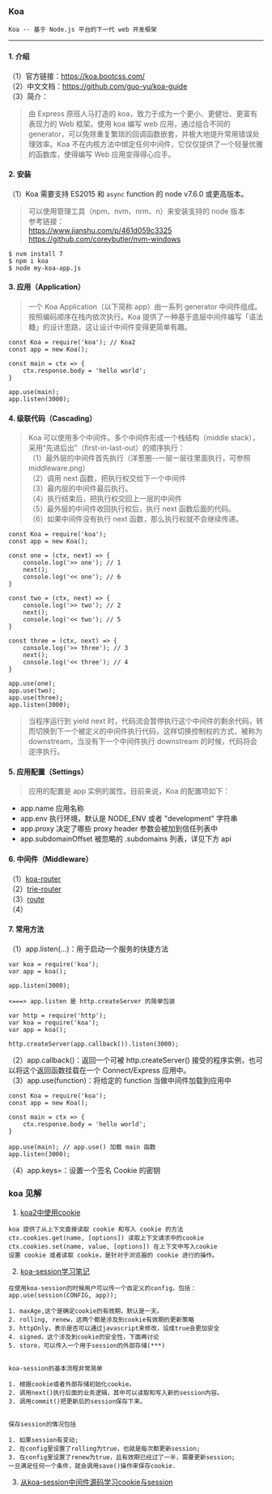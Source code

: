 ### Koa
    Koa -- 基于 Node.js 平台的下一代 web 开发框架
---
#### 1. 介绍
（1）官方链接：https://koa.bootcss.com/  
（2）中文文档：https://github.com/guo-yu/koa-guide  
（3）简介：  
> 由 Express 原班人马打造的 koa，致力于成为一个更小、更健壮、更富有表现力的 Web 框架。使用 koa 编写 web 应用，通过组合不同的 generator，可以免除重复繁琐的回调函数嵌套，并极大地提升常用错误处理效率。Koa 不在内核方法中绑定任何中间件，它仅仅提供了一个轻量优雅的函数库，使得编写 Web 应用变得得心应手。

#### 2. 安装
（1）Koa 需要支持 ES2015 和 `async` function 的 node v7.6.0 或更高版本。
> 可以使用管理工具（npm、nvm、nrm、n）来安装支持的 node 版本<br>
参考链接：  
https://www.jianshu.com/p/461d059c3325 <br>
https://github.com/coreybutler/nvm-windows <br>
```
$ nvm install 7
$ npm i koa
$ node my-koa-app.js
```

#### 3. 应用（Application）
> 一个 Koa Application（以下简称 app）由一系列 generator 中间件组成。按照编码顺序在栈内依次执行。Koa 提供了一种基于底层中间件编写「语法糖」的设计思路，这让设计中间件变得更简单有趣。
```
const Koa = require('koa'); // Koa2
const app = new Koa();

const main = ctx => {
    ctx.response.body = 'hello world';
}

app.use(main);
app.listen(3000);
```

#### 4. 级联代码（Cascading）
> Koa 可以使用多个中间件。多个中间件形成一个栈结构（middle stack），采用“先进后出”（first-in-last-out）的顺序执行：<br>
（1）最外层的中间件首先执行（洋葱圈--一层一层往里面执行，可参照middleware.png）<br>
（2）调用 next 函数，把执行权交给下一个中间件<br>
（3）最内层的中间件最后执行。<br>
（4）执行结束后，把执行权交回上一层的中间件<br>
（5）最外层的中间件收回执行权后，执行 next 函数后面的代码。<br>
（6）如果中间件没有执行 next 函数，那么执行权就不会继续传递。
```
const Koa = require('koa');
const app = new Koa();

const one = (ctx, next) => {
    console.log('>> one'); // 1
    next();
    console.log('<< one'); // 6
}

const two = (ctx, next) => {
    console.log('>> two'); // 2
    next();
    console.log('<< two'); // 5
}

const three = (ctx, next) => {
    console.log('>> three'); // 3
    next();
    console.log('<< three'); // 4
}

app.use(one);
app.use(two);
app.use(three);
app.listen(3000);
```
> 当程序运行到 yield next 时，代码流会暂停执行这个中间件的剩余代码，转而切换到下一个被定义的中间件执行代码，这样切换控制权的方式，被称为 downstream，当没有下一个中间件执行 downstream 的时候，代码将会逆序执行。

#### 5. 应用配置（Settings）
> 应用的配置是 app 实例的属性。目前来说，Koa 的配置项如下：
* app.name 应用名称
* app.env 执行环境，默认是 NODE_ENV 或者 "development" 字符串
* app.proxy 决定了哪些 proxy header 参数会被加到信任列表中
* app.subdomainOffset 被忽略的 .subdomains 列表，详见下方 api

#### 6. 中间件（Middleware）
（1）[koa-router](https://github.com/alexmingoia/koa-router)  
（2）[trie-router](https://github.com/koajs/trie-router)  
（3）[route](https://github.com/koajs/route)  
（4）

#### 7. 常用方法
（1）app.listen(...)：用于启动一个服务的快捷方法
```
var koa = require('koa');
var app = koa();

app.listen(3000);

<===> app.listen 是 http.createServer 的简单包装

var http = require('http');
var koa = require('koa');
var app = koa();

http.createServer(app.callback()).listen(3000);

```
（2）app.callback()：返回一个可被 http.createServer() 接受的程序实例，也可以将这个返回函数挂载在一个 Connect/Express 应用中。  
（3）app.use(function)：将给定的 function 当做中间件加载到应用中
```
const Koa = require('koa');
const app = new Koa();

const main = ctx => {
    ctx.response.body = 'hello world';
}

app.use(main); // app.use() 加载 main 函数
app.listen(3000);
```
（4）app.keys=：设置一个签名 Cookie 的密钥  


### koa 见解
1. [koa2中使用cookie](https://blog.csdn.net/lschange/article/details/81063954)
```
koa 提供了从上下文直接读取 cookie 和写入 cookie 的方法
ctx.cookies.get(name, [options]) 读取上下文请求中的cookie
ctx.cookies.set(name, value, [options]) 在上下文中写入cookie
设置 cookie 或者读取 cookie，是针对于浏览器的 cookie 进行的操作。
```

2. [koa-session学习笔记](https://www.jianshu.com/p/8f4cc45d712e)
```
在使用koa-session的时候用户可以传一个自定义的config，包括：
app.use(session(CONFIG, app));

1. maxAge,这个是确定cookie的有效期，默认是一天。
2. rolling, renew，这两个都是涉及到cookie有效期的更新策略
3. httpOnly，表示是否可以通过javascript来修改，设成true会更加安全
4. signed，这个涉及到cookie的安全性，下面再讨论
5. store，可以传入一个用于session的外部存储(***)


koa-session的基本流程非常简单

1. 根据cookie或者外部存储初始化cookie。
2. 调用next()执行后面的业务逻辑，其中可以读取和写入新的session内容。
3. 调用commit()把更新后的session保存下来。


保存session的情况包括

1. 如果session有变动;
2. 在config里设置了rolling为true，也就是每次都更新session;
3. 在config里设置了renew为true，且有效期已经过了一半，需要更新session;
一旦满足任何一个条件，就会调用save()操作来保存cookie.

```

3. [从koa-session中间件源码学习cookie与session](https://segmentfault.com/a/1190000012412299)
